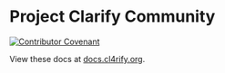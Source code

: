 # Project Clarify Community

[![Contributor Covenant](https://img.shields.io/badge/Contributor%20Covenant-v2.0%20adopted-ff69b4.svg)](code_of_conduct.md)

View these docs at [docs.cl4rify.org](https://docs.cl4rify.org).
